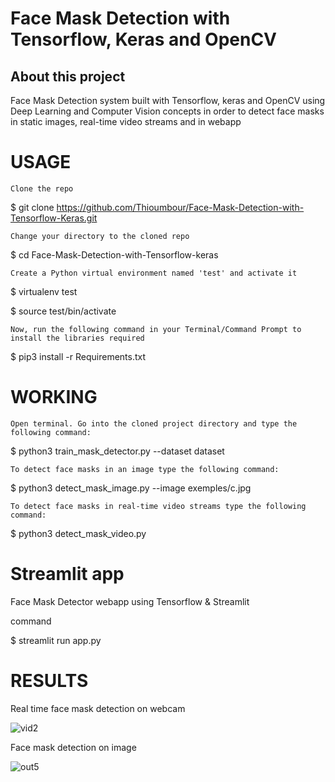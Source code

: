 # Face Mask Detection with Tensorflow, Keras and OpenCV
## About this project
Face Mask Detection system built with Tensorflow, keras and OpenCV using Deep Learning and Computer Vision concepts in order to detect face masks in static images, real-time video streams and in webapp

# USAGE
    Clone the repo

$ git clone https://github.com/Thioumbour/Face-Mask-Detection-with-Tensorflow-Keras.git

    Change your directory to the cloned repo

$ cd Face-Mask-Detection-with-Tensorflow-keras

    Create a Python virtual environment named 'test' and activate it

$ virtualenv test

$ source test/bin/activate

    Now, run the following command in your Terminal/Command Prompt to install the libraries required

$ pip3 install -r Requirements.txt

# WORKING

    Open terminal. Go into the cloned project directory and type the following command:

$ python3 train_mask_detector.py --dataset dataset

    To detect face masks in an image type the following command:

$ python3 detect_mask_image.py --image exemples/c.jpg

    To detect face masks in real-time video streams type the following command:

$ python3 detect_mask_video.py 

# Streamlit app

Face Mask Detector webapp using Tensorflow & Streamlit

command

$ streamlit run app.py 

# RESULTS

 Real time face mask detection on webcam
 
 
![vid2](https://user-images.githubusercontent.com/54810377/116796568-b5d40f00-aadd-11eb-8a88-60be0ebc896f.png)


Face mask detection on image


![out5](https://user-images.githubusercontent.com/54810377/116796585-e025cc80-aadd-11eb-8865-abc4f45a4356.png)
